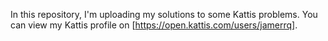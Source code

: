 In this repository, I'm uploading my solutions to some Kattis problems.
You can view my Kattis profile on [https://open.kattis.com/users/jamerrq].
